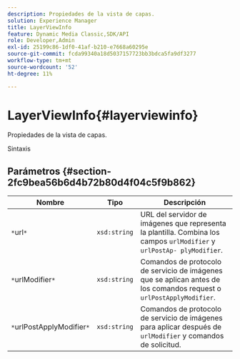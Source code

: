 ```yaml
---
description: Propiedades de la vista de capas.
solution: Experience Manager
title: LayerViewInfo
feature: Dynamic Media Classic,SDK/API
role: Developer,Admin
exl-id: 25199c86-1df0-41af-b210-e7668a60295e
source-git-commit: fcda99340a18d5037157723bb3bdca5fa9df3277
workflow-type: tm+mt
source-wordcount: '52'
ht-degree: 11%

---
```


# LayerViewInfo{#layerviewinfo}

Propiedades de la vista de capas.

Sintaxis

## Parámetros {#section-2fc9bea56b6d4b72b80d4f04c5f9b862}

| Nombre | Tipo | Descripción |
|---|---|---|
| `*`url`*` | `xsd:string` | URL del servidor de imágenes que representa la plantilla. Combina los campos `urlModifier` y `urlPostAp- plyModifier`. |
| `*`urlModifier`*` | `xsd:string` | Comandos de protocolo de servicio de imágenes que se aplican antes de los comandos request o `urlPostApplyModifier`. |
| `*`urlPostApplyModifier`*` | `xsd:string` | Comandos de protocolo de servicio de imágenes para aplicar después de `urlModifier` y comandos de solicitud. |
